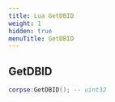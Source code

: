 ```yaml
---
title: Lua GetDBID
weight: 1
hidden: true
menuTitle: GetDBID
---
```

## GetDBID
```lua
corpse:GetDBID(); -- uint32
```